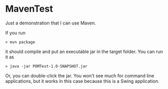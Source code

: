 # MavenTest
Just a demonstration that I can use Maven.

If you run

	> mvn package
	
it should compile and put an executable jar in the target folder. You can run it as

	> java -jar POMTest-1.0-SNAPSHOT.jar
	
Or, you can double-click the jar. You won't see much for command line applications, 
but it works in this case because this is a Swing application.